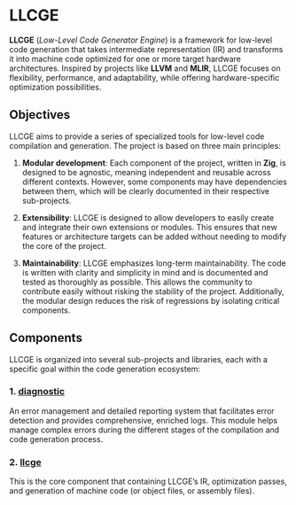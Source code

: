 # LLCGE

**LLCGE** (*Low-Level Code Generator Engine*) is a framework for low-level code generation that takes intermediate representation (IR) and transforms it into machine code optimized for one or more target hardware architectures. Inspired by projects like **LLVM** and **MLIR**, LLCGE focuses on flexibility, performance, and adaptability, while offering hardware-specific optimization possibilities.

## Objectives

LLCGE aims to provide a series of specialized tools for low-level code compilation and generation. The project is based on three main principles:

1. **Modular development**: Each component of the project, written in **Zig**, is designed to be agnostic, meaning independent and reusable across different contexts. However, some components may have dependencies between them, which will be clearly documented in their respective sub-projects.

2. **Extensibility**: LLCGE is designed to allow developers to easily create and integrate their own extensions or modules. This ensures that new features or architecture targets can be added without needing to modify the core of the project.

3. **Maintainability**: LLCGE emphasizes long-term maintainability. The code is written with clarity and simplicity in mind and is documented and tested as thoroughly as possible. This allows the community to contribute easily without risking the stability of the project. Additionally, the modular design reduces the risk of regressions by isolating critical components.

## Components

LLCGE is organized into several sub-projects and libraries, each with a specific goal within the code generation ecosystem:

### 1. [diagnostic](./diagnostic/README.md)
An error management and detailed reporting system that facilitates error detection and provides comprehensive, enriched logs. This module helps manage complex errors during the different stages of the compilation and code generation process.

### 2. [llcge](./llcge/README.md)
This is the core component that containing LLCGE’s IR, optimization passes, and generation of machine code (or object files, or assembly files).
